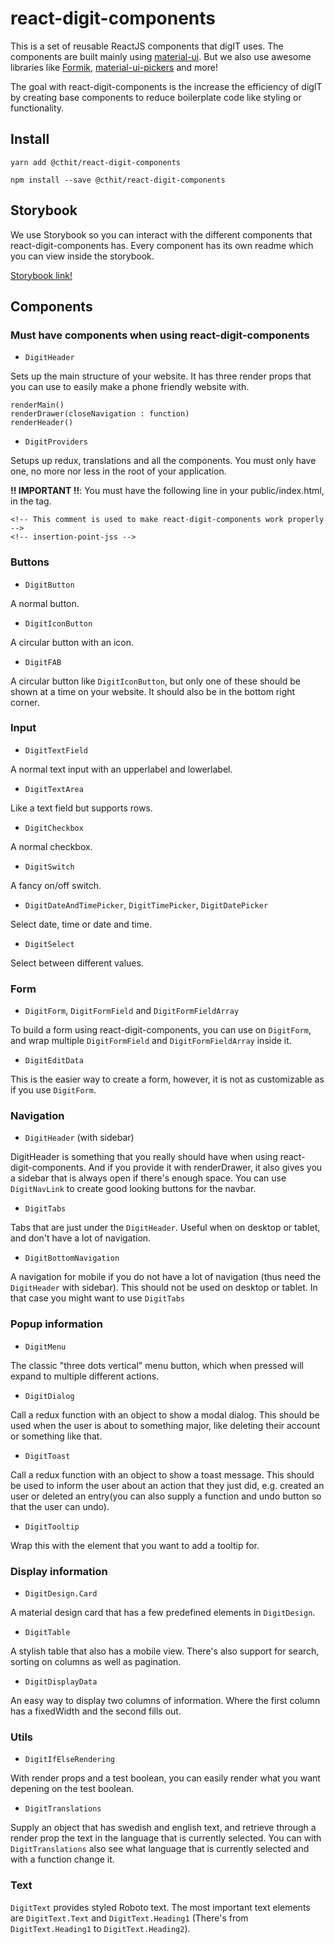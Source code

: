 # react-digit-components

This is a set of reusable ReactJS components that digIT uses. The components are built mainly using [material-ui](https://material-ui.com). But we also use awesome libraries like [Formik](https://jaredpalmer.com/formik), [material-ui-pickers](https://material-ui-pickers.firebaseapp.com/) and more!

The goal with react-digit-components is the increase the efficiency of digIT by creating base components to reduce boilerplate code like styling or functionality.

## Install

`yarn add @cthit/react-digit-components`

`npm install --save @cthit/react-digit-components`

## Storybook

We use Storybook so you can interact with the different components that react-digit-components has. Every component has its own readme which you can view inside the storybook.

[Storybook link!](http://cthit.github.io/react-digit-components)

## Components

### Must have components when using react-digit-components

-   `DigitHeader`

Sets up the main structure of your website. It has three render props that you can use to easily make a phone friendly website with.

```
renderMain()
renderDrawer(closeNavigation : function)
renderHeader()
```

-   `DigitProviders`

Setups up redux, translations and all the components. You must only have one, no more nor less in the root of your application.

**!! IMPORTANT !!**: You must have the following line in your public/index.html, in the <head></head> tag.

```
<!-- This comment is used to make react-digit-components work properly -->
<!-- insertion-point-jss -->
```

### Buttons

-   `DigitButton`

A normal button.

-   `DigitIconButton`

A circular button with an icon.

-   `DigitFAB`

A circular button like `DigitIconButton`, but only one of these should be shown at a time on your website. It should also be in the bottom right corner.

### Input

-   `DigitTextField`

A normal text input with an upperlabel and lowerlabel.

-   `DigitTextArea`

Like a text field but supports rows.

-   `DigitCheckbox`

A normal checkbox.

-   `DigitSwitch`

A fancy on/off switch.

-   `DigitDateAndTimePicker`, `DigitTimePicker`, `DigitDatePicker`

Select date, time or date and time.

-   `DigitSelect`

Select between different values.

### Form

-   `DigitForm`, `DigitFormField` and
    `DigitFormFieldArray`

To build a form using react-digit-components, you can use on `DigitForm`, and wrap multiple `DigitFormField` and `DigitFormFieldArray` inside it.

-   `DigitEditData`

This is the easier way to create a form, however, it is not as customizable as if you use `DigitForm`.

### Navigation

-   `DigitHeader` (with sidebar)

DigitHeader is something that you really should have when using react-digit-components. And if you provide it with renderDrawer, it also gives you a sidebar that is always open if there's enough space. You can use `DigitNavLink` to create good looking buttons for the navbar.

-   `DigitTabs`

Tabs that are just under the `DigitHeader`. Useful when on desktop or tablet, and don't have a lot of navigation.

-   `DigitBottomNavigation`

A navigation for mobile if you do not have a lot of navigation (thus need the `DigitHeader` with sidebar). This should not be used on desktop or tablet. In that case you might want to use `DigitTabs`

### Popup information

-   `DigitMenu`

The classic "three dots vertical" menu button, which when pressed will expand to multiple different actions.

-   `DigitDialog`

Call a redux function with an object to show a modal dialog. This should be used when the user is about to something major, like deleting their account or something like that.

-   `DigitToast`

Call a redux function with an object to show a toast message. This should be used to inform the user about an action that they just did, e.g. created an user or deleted an entry(you can also supply a function and undo button so that the user can undo).

-   `DigitTooltip`

Wrap this with the element that you want to add a tooltip for.

### Display information

-   `DigitDesign.Card`

A material design card that has a few predefined elements in `DigitDesign`.

-   `DigitTable`

A stylish table that also has a mobile view. There's also support for search, sorting on columns as well as pagination.

-   `DigitDisplayData`

An easy way to display two columns of information. Where the first column has a fixedWidth and the second fills out.

### Utils

-   `DigitIfElseRendering`

With render props and a test boolean, you can easily render what you want depening on the test boolean.

-   `DigitTranslations`

Supply an object that has swedish and english text, and retrieve through a render prop the text in the language that is currently selected. You can with `DigitTranslations` also see what language that is currently selected and with a function change it.

### Text

`DigitText` provides styled Roboto text. The most important text elements are `DigitText.Text` and `DigitText.Heading1` (There's from `DigitText.Heading1` to `DigitText.Heading2`).
